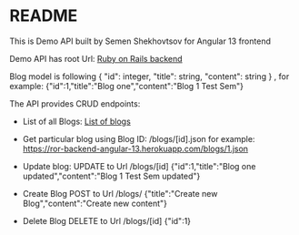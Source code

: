 # README

This is Demo API built by Semen Shekhovtsov for Angular 13 frontend

Demo API has root Url: [Ruby on Rails backend](https://ror-backend-angular-13.herokuapp.com "Ruby on Rails backend")   

Blog model is following { "id": integer, "title": string, "content": string } , for example: {"id":1,"title":"Blog one","content":"Blog 1 Test Sem"}

The API provides CRUD endpoints:

* List of all Blogs: [List of blogs](https://ror-backend-angular-13.herokuapp.com/blogs.json "blogs list")

* Get particular blog using Blog ID: /blogs/\[id\].json for example: https://ror-backend-angular-13.herokuapp.com/blogs/1.json

* Update blog: UPDATE to Url /blogs/\[id\] {"id":1,"title":"Blog one updated","content":"Blog 1 Test Sem updated"}

* Create Blog POST to Url /blogs/ {"title":"Create new Blog","content":"Create new content"}

* Delete Blog DELETE to Url /blogs/\[id\] {"id":1}
